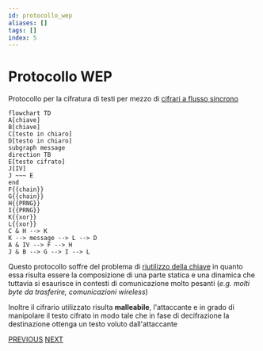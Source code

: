 ```yaml
---
id: protocollo_wep
aliases: []
tags: []
index: 5
---
```


# Protocollo WEP

Protocollo per la cifratura di testi per mezzo di [cifrari a flusso sincrono](cifrari_simmetrici.md#CIFRARI%20A%20FLUSSO)

```mermaid
flowchart TD
A[chiave]
B[chiave]
C[testo in chiaro]
D[testo in chiaro]
subgraph message
direction TB
E[testo cifrato]
J[IV]
J ~~~ E
end
F{{chain}}
G{{chain}}
H{{PRNG}}
I{{PRNG}}
K{{xor}}
L{{xor}}
C & H --> K
K --> message --> L --> D
A & IV --> F --> H
J & B --> G --> I --> L
```

Questo protocollo soffre del problema di [riutilizzo della chiave](cifrari_simmetrici.md#RIUTILIZZO%20DELLE%20CHIAVI) in quanto essa risulta essere la composizione di una parte statica e una dinamica che tuttavia si esaurisce in contesti di comunicazione molto pesanti (*e.g. molti byte da trasferire, comunicazioni wireless*)

Inoltre il cifrario utilizzato risulta **malleabile**, l'attaccante  e in grado di manipolare il testo cifrato in modo tale che in fase di decifrazione la destinazione ottenga un testo voluto dall'attaccante

[PREVIOUS](cifrari_simmetrici.md) [NEXT](chiavi.md)